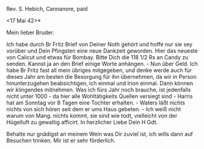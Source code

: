 Rev. S. Hebich, Cannanore, paid

 <17 Mai 42>*

Mein lieber Bruder.

Ich habe durch Br Fritz Brief von Deiner Noth gehört und hoffe nur sie sey vorüber und Dein Pfingsten eine neue Dankzeit geworden. Hier das neueste von Calicut und etwas für Bombay. Bitte Dich die 118 1/2 Rs an Candy zu senden. Kannst ja an den Brief einige Worte anhängen. - Nun über Geld. Ich habe Br Fritz fast all mein übriges mitgegeben, und denke werde auch für dieses Jahr am besten die Besorgung für ihn übernehmen, da wir in Person hinunterzugehen beabsichtigen, ich einmal und Irion einmal. Dann können wir klingendes mitnehmen. Was ich fürs Jahr noch brauche, ist jedenfalls nicht unter 1000 - da hier alle Wohltätigkeits Quellen versiegt sind - Harris hat am Sonntag vor 8 Tagen eine Tochter erhalten. - Waters läßt nichts nichts von sich hören seit dem er ums Haus gebeten. - Ich weiß nicht warum von Mang. nichts kommt, sie sind wie todt, vielleicht von der Hügelluft zu gewaltig afficirt.
 In herzlicher Liebe
 Dein H Gdt.

Behalte nur gnädigst an meinem Wein was Dir zuviel ist, ich wills dann auf Besuchen trinken. Mir ist er sehr förderlich.

